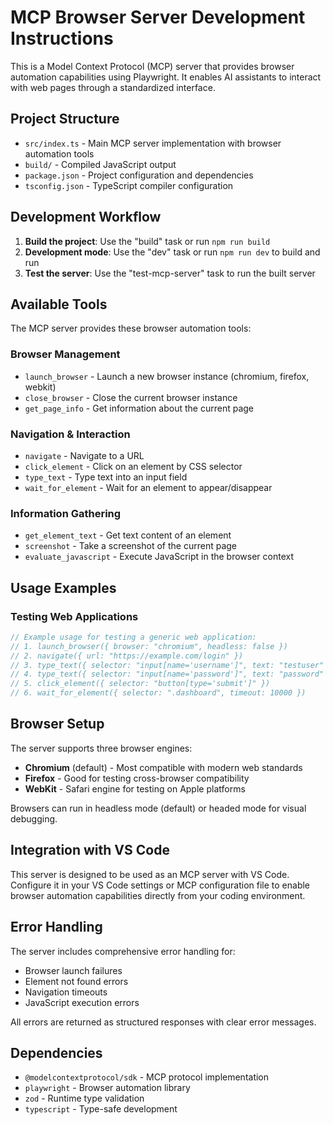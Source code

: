# MCP Browser Server Development Instructions

This is a Model Context Protocol (MCP) server that provides browser automation capabilities using Playwright. It enables AI assistants to interact with web pages through a standardized interface.

## Project Structure

- `src/index.ts` - Main MCP server implementation with browser automation tools
- `build/` - Compiled JavaScript output
- `package.json` - Project configuration and dependencies
- `tsconfig.json` - TypeScript compiler configuration

## Development Workflow

1. **Build the project**: Use the "build" task or run `npm run build`
2. **Development mode**: Use the "dev" task or run `npm run dev` to build and run
3. **Test the server**: Use the "test-mcp-server" task to run the built server

## Available Tools

The MCP server provides these browser automation tools:

### Browser Management
- `launch_browser` - Launch a new browser instance (chromium, firefox, webkit)
- `close_browser` - Close the current browser instance
- `get_page_info` - Get information about the current page

### Navigation & Interaction
- `navigate` - Navigate to a URL
- `click_element` - Click on an element by CSS selector
- `type_text` - Type text into an input field
- `wait_for_element` - Wait for an element to appear/disappear

### Information Gathering
- `get_element_text` - Get text content of an element
- `screenshot` - Take a screenshot of the current page
- `evaluate_javascript` - Execute JavaScript in the browser context

## Usage Examples

### Testing Web Applications
```typescript
// Example usage for testing a generic web application:
// 1. launch_browser({ browser: "chromium", headless: false })
// 2. navigate({ url: "https://example.com/login" })
// 3. type_text({ selector: "input[name='username']", text: "testuser" })
// 4. type_text({ selector: "input[name='password']", text: "password" })
// 5. click_element({ selector: "button[type='submit']" })
// 6. wait_for_element({ selector: ".dashboard", timeout: 10000 })
```

## Browser Setup

The server supports three browser engines:
- **Chromium** (default) - Most compatible with modern web standards
- **Firefox** - Good for testing cross-browser compatibility
- **WebKit** - Safari engine for testing on Apple platforms

Browsers can run in headless mode (default) or headed mode for visual debugging.

## Integration with VS Code

This server is designed to be used as an MCP server with VS Code. Configure it in your VS Code settings or MCP configuration file to enable browser automation capabilities directly from your coding environment.

## Error Handling

The server includes comprehensive error handling for:
- Browser launch failures
- Element not found errors
- Navigation timeouts
- JavaScript execution errors

All errors are returned as structured responses with clear error messages.

## Dependencies

- `@modelcontextprotocol/sdk` - MCP protocol implementation
- `playwright` - Browser automation library
- `zod` - Runtime type validation
- `typescript` - Type-safe development
